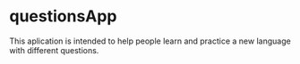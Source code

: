 # questionsApp
This aplication is intended to help people learn and practice a new language with different questions.

